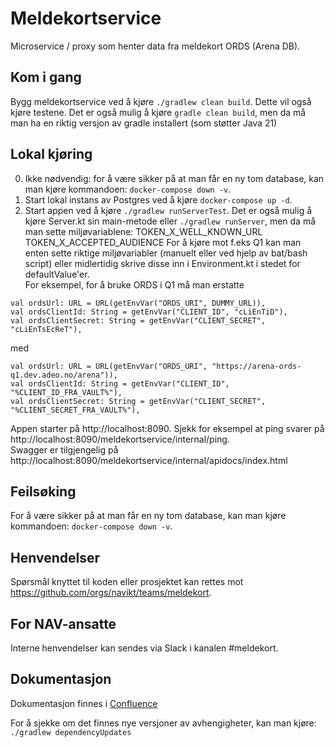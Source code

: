 # Meldekortservice

Microservice / proxy som henter data fra meldekort ORDS (Arena DB).

## Kom i gang
Bygg meldekortservice ved å kjøre `./gradlew clean build`. Dette vil også kjøre testene.
Det er også mulig å kjøre `gradle clean build`, men da må man ha en riktig versjon av gradle installert (som støtter Java 21)

## Lokal kjøring
0. Ikke nødvendig: for å være sikker på at man får en ny tom database, kan man kjøre kommandoen: `docker-compose down -v`.
1. Start lokal instans av Postgres ved å kjøre `docker-compose up -d`.
2. Start appen ved å kjøre `./gradlew runServerTest`.
Det er også mulig å kjøre Server.kt sin main-metode eller `./gradlew runServer`, men da må man sette miljøvariablene:
TOKEN_X_WELL_KNOWN_URL
TOKEN_X_ACCEPTED_AUDIENCE
For å kjøre mot f.eks Q1 kan man enten sette riktige miljøvariabler (manuelt eller ved hjelp av bat/bash script) eller midlertidig skrive disse inn i Environment.kt i stedet for defaultValue'er.  
For eksempel, for å bruke ORDS i Q1 må man erstatte
```
val ordsUrl: URL = URL(getEnvVar("ORDS_URI", DUMMY_URL)),
val ordsClientId: String = getEnvVar("CLIENT_ID", "cLiEnTiD"),
val ordsClientSecret: String = getEnvVar("CLIENT_SECRET", "cLiEnTsEcReT"),
```
med
```
val ordsUrl: URL = URL(getEnvVar("ORDS_URI", "https://arena-ords-q1.dev.adeo.no/arena")),
val ordsClientId: String = getEnvVar("CLIENT_ID", "%CLIENT_ID_FRA_VAULT%"),
val ordsClientSecret: String = getEnvVar("CLIENT_SECRET", "%CLIENT_SECRET_FRA_VAULT%"),
```
Appen starter på http://localhost:8090. Sjekk for eksempel at ping svarer på http://localhost:8090/meldekortservice/internal/ping.  
Swagger er tilgjengelig på http://localhost:8090/meldekortservice/internal/apidocs/index.html

## Feilsøking
For å være sikker på at man får en ny tom database, kan man kjøre kommandoen: `docker-compose down -v`.

## Henvendelser
Spørsmål knyttet til koden eller prosjektet kan rettes mot https://github.com/orgs/navikt/teams/meldekort.

## For NAV-ansatte
Interne henvendelser kan sendes via Slack i kanalen #meldekort.

## Dokumentasjon
Dokumentasjon finnes i [Confluence](https://confluence.adeo.no/display/TMP/Meldekort-api)

For å sjekke om det finnes nye versjoner av avhengigheter, kan man kjøre: `./gradlew dependencyUpdates`
